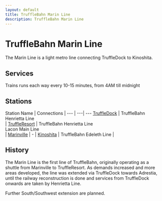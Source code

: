 ```yaml
---
layout: default
title: TruffleBahn Marin Line
description: TruffleBahn Marin Line
---
```


# TruffleBahn Marin Line
The Marin Line is a light metro line connecting TruffleDock to Kinoshita.

## Services
Trains runs each way every 10-15 minutes, from 4AM till midnight

## Stations

Station Name | Connections |
--- | ---| ---
[TruffleDock](/rail-stations/truffledock) | TruffleBahn Henrietta Line<br> | 
[TruffleResort](/rail-stations/truffleresort) | TruffleBahn Henrietta Line<br> Lacon Main Line <br>| 
[Marinville](/rail-stations/marinville) | - | 
[Kinoshita](/rail-stations/kinoshita) | TruffleBahn Edeleth Line | 

## History
The Marin Line is the first line of TruffleBahn, originally operating as a shuttle from Marinville to TruffleResort. As demands increased and more areas developed, the line was extended
via TruffleDock towards Adrestia, until the railway reconstruction is done and services from TruffleDock onwards are taken by Henrietta Line. 

Further South/Southwest extension are planned.
